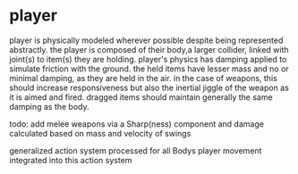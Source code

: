 # player
player is physically modeled wherever possible despite being represented abstractly. the player is composed of their body,a larger collider, linked with joint(s) to item(s) they are holding. player's physics has damping applied to simulate friction with the ground. the held items have lesser mass and no or minimal damping, as they are held in the air. in the case of weapons, this should increase responsiveness but also the inertial jiggle of the weapon as it is aimed and fired. dragged items should maintain generally the same damping as the body.

todo: add melee weapons via a Sharp(ness) component and damage calculated based on mass and velocity of swings

generalized action system processed for all Bodys
player movement integrated into this action system